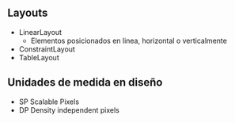

## Layouts

- LinearLayout
  - Elementos posicionados en linea, horizontal o verticalmente
- ConstraintLayout
- TableLayout



## Unidades de medida en diseño

- SP Scalable Pixels
- DP Density independent pixels

